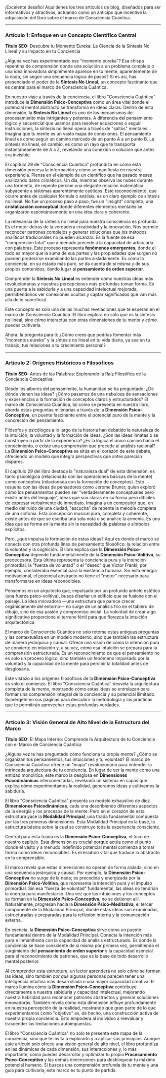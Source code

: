 ¡Excelente desafío! Aquí tienes los tres artículos de blog, diseñados para ser informativos y atractivos, actuando como un anticipo que incentive la adquisición del libro sobre el marco de Consciencia Cuántica.

---

### Artículo 1: Enfoque en un Concepto Científico Central

**Título SEO:** Descubre tu Momento Eureka: La Ciencia de la Síntesis No Lineal y su Impacto en tu Conciencia



¿Alguna vez has experimentado ese "momento eureka"? Esa chispa repentina de comprensión donde una solución a un problema complejo o una idea innovadora simplemente aparece en tu mente, aparentemente de la nada, sin seguir una secuencia lógica de pasos? Si es así, has presenciado el poder de la **Síntesis No Lineal**, un concepto fascinante que es central para el marco de Consciencia Cuántica.

En nuestro viaje a través de la conciencia, el libro "Consciencia Cuántica" introduce la **Dimensión Psico-Conceptiva** como un área vital donde el potencial mental abstracto se transforma en ideas claras. Dentro de esta dimensión, la **Síntesis No Lineal** es uno de los mecanismos de procesamiento más intrigantes y potentes. A diferencia del pensamiento lógico y secuencial que usamos para resolver ecuaciones o seguir instrucciones, la síntesis no lineal opera a través de "saltos" mentales. Imagina que tu mente es un vasto mapa de conexiones. El pensamiento lineal es como seguir un camino marcado de un punto A a un punto B. La síntesis no lineal, en cambio, es como un rayo que te transporta instantáneamente de A a Z, revelando una conexión o solución que antes era invisible.

El capítulo 29 de "Consciencia Cuántica" profundiza en cómo esta dimensión procesa la información y cómo se manifiesta en nuestra experiencia. Piensa en el ejemplo de un científico que ha pasado meses analizando datos climáticos. Un día, mientras observa las nubes durante una tormenta, de repente percibe una elegante relación matemática subyacente a sistemas aparentemente caóticos. Este reconocimiento, que ocurre antes de cualquier fórmula o análisis, es un claro ejemplo de síntesis no lineal. No fue un proceso paso a paso; fue un "insight" completo, una **cristalización conceptual** donde diferentes elementos mentales se organizaron espontáneamente en una idea clara y coherente.

La relevancia de la síntesis no lineal para nuestra consciencia es profunda. Es el motor detrás de la verdadera creatividad y la innovación. Nos permite reconocer patrones complejos y generar soluciones que los métodos analíticos tradicionales no pueden alcanzar. Es la fuente de esa "comprensión total" que a menudo precede a la capacidad de articularla con palabras. Este proceso representa **fenómenos emergentes**, donde el todo es mayor que la suma de sus partes y las propiedades que surgen no pueden predecirse examinando las partes aisladamente. Es cómo la conciencia, en su estado más puro, se da cuenta de sí misma y de sus propios contenidos, dando lugar al **pensamiento de orden superior**.

Comprender la **Síntesis No Lineal** es entender cómo nuestras ideas más revolucionarias y nuestras percepciones más profundas toman forma. Es una puerta a la sabiduría y a una capacidad intelectual mejorada, permitiéndonos ver conexiones ocultas y captar significados que van más allá de lo superficial.

Este concepto es solo una de las muchas revelaciones que te esperan en el marco de Consciencia Cuántica. El libro explora no solo *qué es* la síntesis no lineal, sino *cómo* interactúa con otras dimensiones de tu mente y *cómo* puedes cultivarla.

Ahora, la pregunta para ti: ¿Cómo crees que podrías fomentar más "momentos eureka" y la síntesis no lineal en tu vida diaria, ya sea en tu trabajo, tus relaciones o tu crecimiento personal?

---

### Artículo 2: Orígenes Históricos o Filosóficos

**Título SEO:** Antes de las Palabras: Explorando la Raíz Filosófica de la Conciencia Conceptiva



Desde los albores del pensamiento, la humanidad se ha preguntado: ¿De dónde vienen las ideas? ¿Cómo pasamos de una nebulosa de sensaciones y experiencias a la formación de conceptos claros y estructurados? El marco de Consciencia Cuántica, tal como se presenta en nuestro libro, aborda estas preguntas milenarias a través de la **Dimensión Psico-Conceptiva**, un puente fascinante entre el potencial puro de la mente y la concreción del pensamiento.

Filósofos y psicólogos a lo largo de la historia han debatido la naturaleza de la intuición, la voluntad y la formación de ideas. ¿Son las ideas innatas o se construyen a partir de la experiencia? ¿Es la lógica el único camino hacia el conocimiento, o existe una comprensión que precede al análisis racional? La **Dimensión Psico-Conceptiva** se sitúa en el corazón de este debate, ofreciendo un modelo que integra perspectivas que antes parecían dispares.

El capítulo 29 del libro destaca la "naturaleza dual" de esta dimensión: es tanto psicológica (relacionada con las operaciones básicas de la mente) como conceptiva (relacionada con la formación de conceptos). Esto resuena con las ideas de pensadores como Jerome Bruner, quien exploró cómo los pensamientos pueden ser "verdaderamente conceptuales pero existir antes del lenguaje", ideas que son claras en su forma pero difíciles de expresar verbalmente de inmediato. Imagina a un compositor que, en medio del ruido de una ciudad, "escucha" de repente la melodía completa de una sinfonía. Esta concepción musical pura, completa y coherente, existe antes de que se escriba una sola nota o se analice la armonía. Es una idea que se forma en la mente sin la necesidad de palabras o símbolos explícitos.

Pero, ¿qué impulsa la formación de estas ideas? Aquí es donde el marco se conecta con otra profunda línea de pensamiento filosófico: la relación entre la voluntad y la cognición. El libro explica que la **Dimensión Psico-Conceptiva** depende fundamentalmente de la **Dimensión Psico-Volitiva**, su predecesora. Esta última representa la conciencia pura y la intención primordial, la "fuerza de voluntad" o el "deseo" que Victor Frankl, por ejemplo, consideraba esencial para la existencia humana. Sin esta energía motivacional, el potencial abstracto no tiene el "motor" necesario para transformarse en ideas reconocibles.

Pensemos en un arquitecto que, impulsado por un profundo anhelo estético (una fuerza psico-volitiva), busca diseñar un edificio que se fusione con el paisaje. La idea innovadora —una estructura que parece crecer orgánicamente del entorno— no surge de un análisis frío en el tablero de dibujo, sino de esa pasión y compromiso inicial. La voluntad de crear algo significativo proporciona el terreno fértil para que florezca la intuición arquitectónica.

El marco de Consciencia Cuántica no solo retoma estas antiguas preguntas y las contextualiza en un modelo moderno, sino que también las estructura de manera jerárquica y causal. Ofrece una visión de cómo la intención pura se convierte en intuición y, a su vez, cómo esa intuición se prepara para la comprensión estructurada. Es un reconocimiento de que el pensamiento no es solo un proceso lógico, sino también un fenómeno impulsado por la voluntad y la capacidad de la mente para percibir la totalidad antes de desglosarla.

Este vistazo a los orígenes filosóficos de la **Dimensión Psico-Conceptiva** es solo el comienzo. El libro "Consciencia Cuántica" desvela la arquitectura completa de la mente, mostrando cómo estas ideas se entrelazan para formar una comprensión integral de la conciencia y su potencial ilimitado. Sumérgete en sus páginas para descubrir la metodología y las prácticas que te permitirán aprovechar estas profundas verdades.

---

### Artículo 3: Visión General de Alto Nivel de la Estructura del Marco

**Título SEO:** El Mapa Interno: Comprende la Arquitectura de tu Conciencia con el Marco de Conciencia Cuántica



¿Alguna vez te has preguntado cómo funciona tu propia mente? ¿Cómo se organizan tus pensamientos, tus intuiciones y tu voluntad? El marco de Consciencia Cuántica ofrece un "mapa" revolucionario para entender la intrincada arquitectura de tu conciencia. En lugar de ver la mente como una entidad monolítica, este marco la desglosa en **Dimensiones Psicodinámicas** interconectadas, revelando un sistema en capas que explica cómo experimentamos la realidad, generamos ideas y cultivamos la sabiduría.

El libro "Consciencia Cuántica" presenta un modelo exhaustivo de diez **Dimensiones Psicodinámicas**, cada una describiendo diferentes aspectos de la energía y los procesos de la mente. Pero en el corazón de esta estructura yace la **Modalidad Principal**, una tríada fundamental compuesta por las tres primeras dimensiones. Esta Modalidad Principal es la base, la estructura básica sobre la cual se construye toda la experiencia consciente.

Central para esta tríada es la **Dimensión Psico-Conceptiva**, el foco de nuestro capítulo. Esta dimensión es crucial porque actúa como el punto donde el vasto y a menudo indefinido potencial mental comienza a tomar forma como ideas reconocibles. Es el eslabón vital que traduce lo abstracto en lo comprensible.

El marco revela que estas dimensiones no operan de forma aislada, sino en una secuencia jerárquica y causal. Por ejemplo, la **Dimensión Psico-Conceptiva** no surge de la nada; es precedida y energizada por la **Dimensión Psico-Volitiva**, que representa la intención pura y el impulso primordial. Sin esa "fuerza de voluntad" fundamental, las ideas no tendrían la energía para manifestarse. Una vez que las intuiciones y los conceptos se forman en la **Dimensión Psico-Conceptiva**, no se detienen allí. Naturalmente, progresan hacia la **Dimensión Psico-Meditativa**, el tercer componente de la Modalidad Principal, donde estas ideas son examinadas, estructuradas y preparadas para la reflexión interna y la comunicación externa.

En esencia, la **Dimensión Psico-Conceptiva** sirve como un puente fundamental dentro de la Modalidad Principal. Conecta la intención más pura e inmanifiesta con la capacidad de análisis estructurado. Es donde la conciencia se hace consciente de sí misma por primera vez, permitiendo el surgimiento del **pensamiento de orden superior** y la capacidad esencial para el reconocimiento de patrones, que es la base de todo desarrollo mental posterior.

Al comprender esta estructura, un lector aprenderá no solo *cómo* se forman las ideas, sino también *por qué* algunas personas parecen tener una inteligencia intuitiva más desarrollada o una mayor capacidad creativa. El marco ilumina cómo la **Dimensión Psico-Conceptiva** contribuye directamente a nuestra sabiduría y capacidad intelectual, mejorando nuestra habilidad para reconocer patrones abstractos y generar soluciones innovadoras. También revela cómo esta dimensión influye profundamente en nuestra percepción de la realidad, mostrando que gran parte de lo que experimentamos como "objetivo" es, de hecho, una construcción activa de nuestra propia conciencia. Esto empodera al individuo a reevaluar y trascender las limitaciones autoimpuestas.

El libro "Consciencia Cuántica" no solo te presenta este mapa de la conciencia, sino que te invita a explorarlo y a aplicar sus principios. Aunque este artículo solo ofrece una visión general de alto nivel, el libro profundiza en las dinámicas de cada dimensión, sus interacciones y, lo más importante, cómo puedes desarrollar y optimizar tu propio **Procesamiento Psico-Conceptivo** y las demás dimensiones para desbloquear tu máximo potencial humano. Si buscas una comprensión profunda de tu mente y una guía para cultivarla, este marco es tu punto de partida.